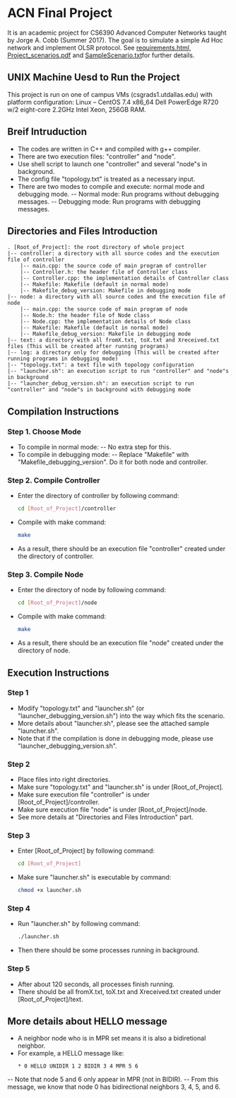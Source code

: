 # ACN Final Project

It is an academic project for CS6390 Advanced Computer Networks taught by Jorge A. Cobb (Summer 2017). The goal is to simulate a simple Ad Hoc network and implement OLSR protocol. See [requirements.html](https://github.com/nakhuang/Simulation-of-Ad-Hod-Network/blob/master/requirements.html), [Project_scenarios.pdf](https://github.com/nakhuang/Simulation-of-Ad-Hod-Network/blob/master/Project_scenarios.pdf) and [SampleScenario.txt](https://github.com/nakhuang/Simulation-of-Ad-Hod-Network/blob/master/SampleScenario.txt)for further details.

## UNIX Machine Uesd to Run the Project 

This project is run on one of campus VMs (csgrads1.utdallas.edu) with platform configuration: Linux – CentOS 7.4 x86_64 Dell PowerEdge R720 w/2 eight-core 2.2GHz Intel Xeon, 256GB RAM.

## Breif Intruduction

- The codes are written in C++ and compiled with g++ compiler.
- There are two execution files: "controller" and "node".
- Use shell script to launch one "controller" and several "node"s in background.
- The config file "topology.txt" is treated as a necessary input.
- There are two modes to compile and execute: normal mode and debugging mode.
-- Normal mode: Run programs without debugging messages.
-- Debugging mode: Run programs with debugging messages.

## Directories and Files Introduction

``` text
. [Root_of_Project]: the root directory of whole project
|-- controller: a directory with all source codes and the execution file of controller
    |-- main.cpp: the source code of main program of controller
    |-- Controller.h: the header file of Controller class
    |-- Controller.cpp: the implementation details of Controller class
    |-- Makefile: Makefile (default in normal mode)
    |-- Makefile_debug_version: Makefile in debugging mode
|-- node: a directory with all source codes and the execution file of node
    |-- main.cpp: the source code of main program of node
    |-- Node.h: the header file of Node class
    |-- Node.cpp: the implementation details of Node class
    |-- Makefile: Makefile (default in normal mode)
    |-- Makefile_debug_version: Makefile in debugging mode
|-- text: a directory with all fromX.txt, toX.txt and Xreceived.txt files (This will be created after running programs)
|-- log: a directory only for debugging (This will be created after running programs in debugging mode)
|-- "topology.txt": a text file with topology configuration
|-- "launcher.sh": an execution script to run "controller" and "node"s in background
|-- "launcher_debug_version.sh": an execution script to run "controller" and "node"s in background with debugging mode
```

## Compilation Instructions

### Step 1. Choose Mode

- To compile in normal mode:
-- No extra step for this.
- To compile in debugging mode:
-- Replace "Makefile" with "Makefile_debugging_version". Do it for both node and controller.

### Step 2. Compile Controller
 
- Enter the directory of controller by following command:
    ``` sh
    cd [Root_of_Project]/controller
    ```
- Compile with make command:
    ``` sh
    make
    ```
- As a result, there should be an execution file "controller" created under the directory of controller.

### Step 3. Compile Node

- Enter the directory of node by following command:
    ``` sh
    cd [Root_of_Project]/node
    ```
- Compile with make command:
    ``` sh
    make
    ```
- As a result, there should be an execution file "node" created under the directory of node.

## Execution Instructions

### Step 1

- Modify "topology.txt" and "launcher.sh" (or "launcher_debugging_version.sh") into the way which fits the scenario.
- More details about "launcher.sh", please see the attached sample "launcher.sh".
- Note that if the compilation is done in debugging mode, please use "launcher_debugging_version.sh".

### Step 2 

- Place files into right directories. 
- Make sure "topology.txt" and "launcher.sh" is under [Root_of_Project].
- Make sure execution file "controller" is under [Root_of_Project]/controller.
- Make sure execution file "node" is under [Root_of_Project]/node.
- See more details at "Directories and Files Introduction" part.
 
### Step 3

- Enter [Root_of_Project] by following command:
  ``` sh
  cd [Root_of_Project]
  ```
- Make sure "launcher.sh" is executable by command:
  ``` sh
  chmod +x launcher.sh
  ```

### Step 4

- Run "launcher.sh" by following command:
  ``` sh
  ./launcher.sh
  ```
- Then there should be some processes running in background.

### Step 5
- After about 120 seconds, all processes finish running.
- There should be all fromX.txt, toX.txt and Xreceived.txt created under [Root_of_Project]/text.

## More details about HELLO message

- A neighbor node who is in MPR set means it is also a bidiretional neighbor.
- For example, a HELLO message like: 
    ``` text
    * 0 HELLO UNIDIR 1 2 BIDIR 3 4 MPR 5 6
    ```
-- Note that node 5 and 6 only appear in MPR (not in BIDIR).
-- From this message, we know that node 0 has bidirectional neighbors 3, 4, 5, and 6.
